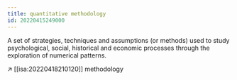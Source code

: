 ```yaml
---
title: quantitative methodology
id: 20220415249000
---
```


A set of strategies, techniques and assumptions (or methods) used to study psychological, social, historical and economic processes through the exploration of numerical patterns.

↗ [[isa:20220418210120]] methodology
